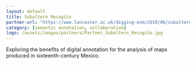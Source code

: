 ```yaml
---
layout: default
title: Subaltern Recogito
partner-url: "https://www.lancaster.ac.uk/digging-ecm/2019/06/subaltern-recogito/"
category: [semantic annotation, collaboration]
logo: /assets/images/partners/Partner_Subaltern_Recogito.jpg
---
```


Exploring the benefits of digital annotation for the analysis of maps produced in sixteenth-century Mexico.

